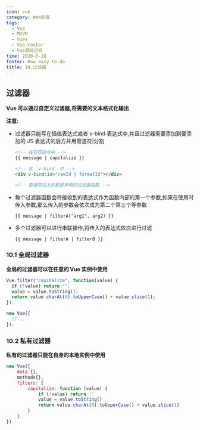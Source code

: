 ```yaml
---
icon: vue
category: Web前端
tags:
  - Vue
  - MVVM
  - Vuex
  - Vue-router
  - Vue源码分析
time: 2020-6-18
footer: How easy to do
title: 10.过滤器
---
```


## 过滤器

**Vue 可以通过自定义过滤器,将需要的文本格式化输出**

**注意:**

- 过滤器只能写在插值表达式或者 v-bind 表达式中,并且过滤器需要添加到要添加的 JS 表达式的后方并用管道符|分割

  ```html
  <!-- 在双花括号中 -->
  {{ message | capitalize }}

  <!-- 在 `v-bind` 中 -->
  <div v-bind:id="rawId | formatId"></div>

  <!-- 管道符后方的都是声明的过滤器函数 -->
  ```

- 每个过滤器函数会将接收到的表达式作为函数内部的第一个参数,如果在使用时传入参数,那么传入的参数会依次成为第二个第三个等参数

  ```vue
  {{ message | filterA("arg1", arg2) }}
  ```

- 多个过滤器可以进行串联操作,将传入的表达式依次进行过滤

  ```vue
  {{ message | filterA | filterB }}
  ```

### 10.1 全局过滤器

**全局的过滤器可以在任意的 Vue 实例中使用**

```js
Vue.filter("capitalize", function(value) {
  if (!value) return "";
  value = value.toString();
  return value.charAt(0).toUpperCase() + value.slice(1);
});

new Vue({
  // ...
});
```

### 10.2 私有过滤器

**私有的过滤器只能在自身的本地实例中使用**

```js
new Vue({
    data:{},
    methods{},
    filters: {
        capitalize: function (value) {
            if (!value) return ''
            value = value.toString()
            return value.charAt(0).toUpperCase() + value.slice(1)
        }
    }
})
```
